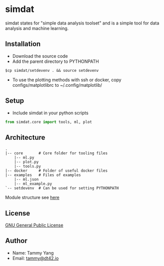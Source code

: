 # simdat

simdat states for "simple data analysis toolset" and is a simple tool for data analysis and machine learning.

## Installation

* Download the source code
* Add the parent directory to PYTHONPATH
```shell
$cp simdat/setdevenv . && source setdevenv
```
* To use the plotting methods with ssh or docker, copy configs/matplotlibrc to ~/.config/matplotlib/

## Setup
* Include simdat in your python scripts
```python
from simdat.core import tools, ml, plot
```

## Architecture

    .
    |-- core       # Core folder for tooling files
        |-- ml.py
        |-- plot.py
        |-- tools.py
    |-- docker     # Folder of useful docker files
    |-- examples   # Files of examples
        |-- ml.json
        |-- ml_example.py
    `-- setdevenv  # Can be used for setting PYTHONPATH

Module structure see [here](https://www.dropbox.com/s/q4mn2p507gksign/simdat.jpg?dl=0)

## License
[GNU General Public License](http://www.gnu.org/licenses/)

## Author
* Name: Tammy Yang
* Email: tammy@dt42.io

